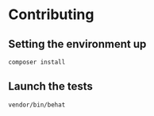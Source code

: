 # Contributing

## Setting the environment up

```
composer install
```

## Launch the tests

```
vendor/bin/behat
```
